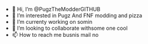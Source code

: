 - 👋 Hi, I’m @PugzTheModderGITHUB
- 👀 I’m interested in Pugz And FNF modding and pizza
- 🌱 I’m currenty working on somin
- 💞️ I’m looking to collaborate withsome one cool
- 📫 How to reach me busnis mail no

<!---
PugzTheModderGITHUB/PugzTheModderGITHUB is a ✨ special ✨ repository because its `README.md` (this file) appears on your GitHub profile.
You can click the Preview link to take a look at your changes.
--->

